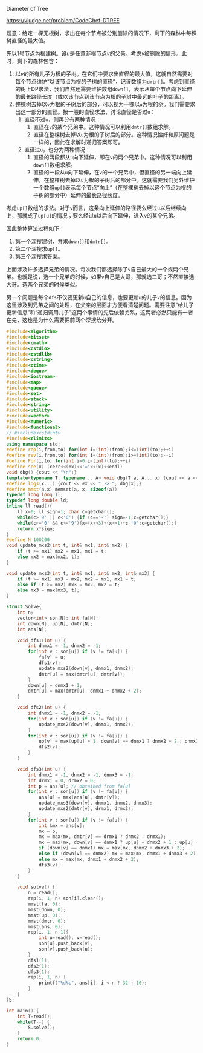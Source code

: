 Diameter of Tree

https://vjudge.net/problem/CodeChef-DTREE

题意：给定一棵无根树，求出在每个节点被分别删除的情况下，剩下的森林中每棵树直径的最大值。

先以$1$号节点为根建树。设$u$是任意非根节点$v$的父亲。考虑$v$被删除的情形。此时，剩下的森林包含：

1. 以$v$的所有儿子为根的子树。在它们中要求出直径的最大值，这就自然需要对每个节点维护“以该节点为根的子树的直径”，记该数组为`dmtr[]`。考虑到直径的树上DP求法，我们自然还需要维护数组`down[]`，表示从每个节点向下延伸的最长路径长度（或以该节点到该节点为根的子树中最远的叶子的距离）。
2. 整棵树去掉以`v`为根的子树后的部分，可以视为一棵以`u`为根的树。我们需要求出这一部分的直径。按一般的直径求法，讨论直径是否过`u`：
   1. 直径不过`u`，则再分有两种情况：
      1. 直径在`v`的某个兄弟中。这种情况可以利用`dmtr[]`数组求解。
      2. 直径在整棵树去掉以`u`为根的子树后的部分。这种情况恰好和原问题是一样的，因此在求解时递归答案即可。
   2. 直径过`u`，也分为两种情况：
      1. 直径的两段都从`u`向下延伸，即在`v`的两个兄弟中。这种情况可以利用`down[]`数组求解。
      2. 直径的一段从`u`向下延伸，在`v`的一个兄弟中，但直径的另一端向上延伸，在整棵树去掉以`u`为根的子树后的部分中。这就需要我们另外维护一个数组`up[]`表示每个节点“向上”（在整棵树去掉以这个节点为根的子树的部分中）延伸的最长路径长度。

考虑`up[]`数组的求法。对于`v`而言，这条向上延伸的路径要么经过`u`以后继续向上，那就成了`up[u]`的情况；要么经过`u`以后向下延伸，进入`v`的某个兄弟。

因此整体算法过程如下：

1. 第一个深搜建树，并求`down[]`和`dmtr[]`。
2. 第二个深搜求`up[]`。
3. 第三个深搜求答案。

上面涉及许多选择兄弟的情况。每次我们都选择除了`v`自己最大的一个或两个兄弟。也就是说，选一个兄弟的时候，如果`v`自己是大哥，那就选二哥；不然直接选大哥。选两个兄弟的时候类似。

另一个问题是每个`dfs`不仅要更新`u`自己的信息，也要更新`u`的儿子`v`的信息。因为这里涉及到兄弟之间的处理，在父亲的层面才方便看清楚问题。需要注意“给儿子更新信息”和“递归调用儿子”这两个事情的先后依赖关系，这两者必然只能有一者在先，这也是为什么需要把前两个深搜给分开。

```cpp
#include<algorithm>
#include<bitset>
#include<cmath>
#include<cstdio>
#include<cstdlib>
#include<cstring>
#include<ctime>
#include<deque>
#include<iostream>
#include<map>
#include<queue>
#include<set>
#include<stack>
#include<string>
#include<utility>
#include<vector>
#include<numeric>
#include<functional>
// #include<cstdint>
#include<climits>
using namespace std;
#define rep(i,from,to) for(int i=(int)(from);i<=(int)(to);++i)
#define rev(i,from,to) for(int i=(int)(from);i>=(int)(to);--i)
#define For(i,to) for(int i=0;i<(int)(to);++i)
#define see(x) (cerr<<(#x)<<'='<<(x)<<endl)
void dbg() {cout << "\n";}
template<typename T, typename... A> void dbg(T a, A... x) {cout << a << ' '; dbg(x...);}
#define logs(x...) {cout << #x << " -> "; dbg(x);}
#define mmst(a,x) memset(a, x, sizeof(a))
typedef long long ll;
typedef long double ld;
inline ll read(){
    ll x=0; ll sign=1; char c=getchar();
    while(c>'9' || c<'0') {if (c=='-') sign=-1;c=getchar();}
    while(c>='0' && c<='9'){x=(x<<3)+(x<<1)+c-'0';c=getchar();}
    return x*sign;
}
#define N 100200
void update_mxs2(int t, int& mx1, int& mx2) {
    if (t >= mx1) mx2 = mx1, mx1 = t;
    else mx2 = max(mx2, t);
}

void update_mxs3(int t, int& mx1, int& mx2, int& mx3) {
    if (t >= mx1) mx3 = mx2, mx2 = mx1, mx1 = t;
    else if (t >= mx2) mx3 = mx2, mx2 = t;
    else mx3 = max(mx3, t);
}

struct Solve{
    int n;
    vector<int> son[N]; int fa[N];
    int down[N], up[N], dmtr[N];
    int ans[N];

    void dfs1(int u) {
        int dnmx1 = -1, dnmx2 = -1;
        for(int v : son[u]) if (v != fa[u]) {
            fa[v] = u;
            dfs1(v);
            update_mxs2(down[v], dnmx1, dnmx2); 
            dmtr[u] = max(dmtr[u], dmtr[v]);
        }
        down[u] = dnmx1 + 1;
        dmtr[u] = max(dmtr[u], dnmx1 + dnmx2 + 2);
    }

    void dfs2(int u) {
        int dnmx1 = -1, dnmx2 = -1;
        for(int v : son[u]) if (v != fa[u]) {
            update_mxs2(down[v], dnmx1, dnmx2); 
        }
        for(int v : son[u]) if (v != fa[u]) {
            up[v] = max(up[u] + 1, down[v] == dnmx1 ? dnmx2 + 2 : dnmx1 + 2);
            dfs2(v);
        }
    }

    void dfs3(int u) {
        int dnmx1 = -1, dnmx2 = -1, dnmx3 = -1;
        int drmx1 = 0, drmx2 = 0;
        int p = ans[u]; // obtained from fa[u]
        for(int v : son[u]) if (v != fa[u]) {
            ans[u] = max(ans[u], dmtr[v]);
            update_mxs3(down[v], dnmx1, dnmx2, dnmx3);
            update_mxs2(dmtr[v], drmx1, drmx2);
        }
        for(int v : son[u]) if (v != fa[u]) {
            int &mx = ans[v];
            mx = p;
            mx = max(mx, dmtr[v] == drmx1 ? drmx2 : drmx1);
            mx = max(mx, down[v] == dnmx1 ? up[u] + dnmx2 + 1 : up[u] + dnmx1 + 1);
            if (down[v] == dnmx1) mx = max(mx, dnmx2 + dnmx3 + 2);
            else if (down[v] == dnmx2) mx = max(mx, dnmx1 + dnmx3 + 2);
            else mx = max(mx, dnmx1 + dnmx2 + 2);
            dfs3(v);
        }
    }

    void solve() {
        n = read();
        rep(i, 1, n) son[i].clear();
        mmst(fa, 0);
        mmst(down, 0);
        mmst(up, 0);
        mmst(dmtr, 0);
        mmst(ans, 0);
        rep(i, 1, n-1){
            int u=read(), v=read();
            son[u].push_back(v);
            son[v].push_back(u);
        }
        dfs1(1);
        dfs2(1);
        dfs3(1);
        rep(i, 1, n) {
            printf("%d%c", ans[i], i < n ? 32 : 10);
        }
    }
}S;

int main() {
    int T=read();
    while(T--) {
        S.solve();
    }
    return 0;
}
```

